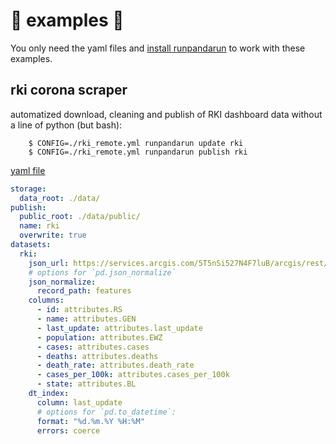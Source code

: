 # :panda_face: examples :panda_face:

You only need the yaml files and [install runpandarun](../../README.md#install)
to work with these examples.

## rki corona scraper

automatized download, cleaning and publish of RKI dashboard data without a line
of python (but bash):

        $ CONFIG=./rki_remote.yml runpandarun update rki
        $ CONFIG=./rki_remote.yml runpandarun publish rki

[yaml file](./rki_remote.yml)

```yaml
storage:
  data_root: ./data/
publish:
  public_root: ./data/public/
  name: rki
  overwrite: true
datasets:
  rki:
    json_url: https://services.arcgis.com/5T5nSi527N4F7luB/arcgis/rest/services/Historic_adm0_v3/FeatureServer/0/query?f=json&where=1%3D1&returnGeometry=false&spatialRel=esriSpatialRelIntersects&outFields=OBJECTID%2CNewCase%2CDateOfDataEntry&orderByFields=DateOfDataEntry%20asc&resultOffset=0&resultRecordCount=2000&cacheHint=true
    # options for `pd.json_normalize`
    json_normalize:
      record_path: features
    columns:
      - id: attributes.RS
      - name: attributes.GEN
      - last_update: attributes.last_update
      - population: attributes.EWZ
      - cases: attributes.cases
      - deaths: attributes.deaths
      - death_rate: attributes.death_rate
      - cases_per_100k: attributes.cases_per_100k
      - state: attributes.BL
    dt_index:
      column: last_update
      # options for `pd.to_datetime`:
      format: "%d.%m.%Y %H:%M"
      errors: coerce
```
